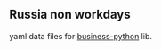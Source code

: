 ## Russia non workdays

yaml data files for [business-python](https://github.com/gocardless/business-python) lib.

[//]: # (xml data https://github.com/xmlcalendar/data)
[//]: # (json data with groovy parser https://github.com/d10xa/holidays-calendar)
[//]: # (rest api https://www.isdayoff.ru/extapi/)